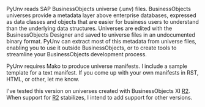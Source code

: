PyUnv reads SAP BusinessObjects universe (.unv) files. BusinessObjects universes provide a metadata layer above enterprise databases, expressed as data classes and objects that are easier for business users to understand than the underlying data structures. Universes are edited with the BusinessObjects Designer and saved to universe files in an undocumented binary format. PyUnv can extract most of this metadata from universe files, enabling you to use it outside BusinessObjects, or to create tools to streamline your BusinessObjects development process.

PyUnv requires Mako to produce universe manifests. I include a sample template for a text manifest. If you come up with your own manifests in RST, HTML, or other, let me know.

I've tested this version on universes created with BusinessObjects XI [R2](https://code.google.com/p/pyunv/source/detail?r=2). When support for [R2](https://code.google.com/p/pyunv/source/detail?r=2) stabilizes, I intend to add support for other versions.